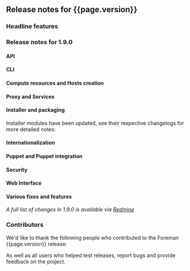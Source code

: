 ## Release notes for {{page.version}}

### Headline features

### Release notes for 1.9.0

#### API

#### CLI

#### Compute resources and Hosts creation

#### Proxy and Services

#### Installer and packaging

Installer modules have been updated, see their respective changelogs for more detailed notes:

#### Internationalization

#### Puppet and Puppet integration

#### Security

#### Web Interface

#### Various fixes and features

*A full list of changes in 1.9.0 is available via [Redmine](http://projects.theforeman.org/rb/release/35)*

### Contributors

We'd like to thank the following people who contributed to the Foreman {{page.version}} release:


As well as all users who helped test releases, report bugs and provide feedback on the project.

